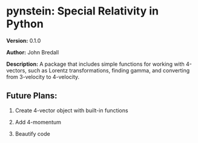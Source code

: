 pynstein: Special Relativity in Python
=======

**Version:** 0.1.0

**Author:** John Bredall

**Description:** A package that includes simple functions for working with 4-vectors, such as Lorentz transformations, finding gamma, and converting from 3-velocity to 4-velocity.

## Future Plans:

1. Create 4-vector object with built-in functions

2. Add 4-momentum

3. Beautify code
